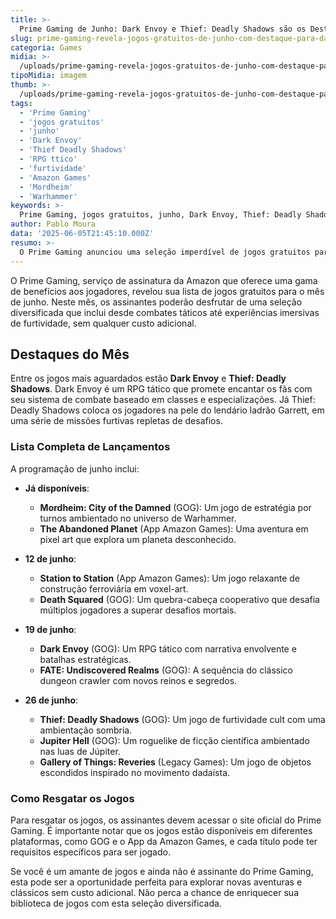 ```yaml
---
title: >-
  Prime Gaming de Junho: Dark Envoy e Thief: Deadly Shadows são os Destaques dos Jogos Gratuitos
slug: prime-gaming-revela-jogos-gratuitos-de-junho-com-destaque-para-dark-envoy-e-thief-deadly-shadows
categoria: Games
midia: >-
  /uploads/prime-gaming-revela-jogos-gratuitos-de-junho-com-destaque-para-dark-envoy-e-thief-deadly-shadows-thumb.webp
tipoMidia: imagem
thumb: >-
  /uploads/prime-gaming-revela-jogos-gratuitos-de-junho-com-destaque-para-dark-envoy-e-thief-deadly-shadows-thumb.webp
tags:
  - 'Prime Gaming'
  - 'jogos gratuitos'
  - 'junho'
  - 'Dark Envoy'
  - 'Thief Deadly Shadows'
  - 'RPG ttico'
  - 'furtividade'
  - 'Amazon Games'
  - 'Mordheim'
  - 'Warhammer'
keywords: >-
  Prime Gaming, jogos gratuitos, junho, Dark Envoy, Thief: Deadly Shadows, RPG tático, furtividade, Amazon Games, Mordheim, Warhammer
author: Pablo Moura
data: '2025-06-05T21:45:10.000Z'
resumo: >-
  O Prime Gaming anunciou uma seleção imperdível de jogos gratuitos para junho, com destaque para os aclamados Dark Envoy e Thief: Deadly Shadows. Os assinantes terão a oportunidade de explorar uma variedade de gêneros e estilos de jogo sem custo adicional.
---
```


O Prime Gaming, serviço de assinatura da Amazon que oferece uma gama de benefícios aos jogadores, revelou sua lista de jogos gratuitos para o mês de junho. Neste mês, os assinantes poderão desfrutar de uma seleção diversificada que inclui desde combates táticos até experiências imersivas de furtividade, sem qualquer custo adicional.

## Destaques do Mês

Entre os jogos mais aguardados estão **Dark Envoy** e **Thief: Deadly Shadows**. Dark Envoy é um RPG tático que promete encantar os fãs com seu sistema de combate baseado em classes e especializações. Já Thief: Deadly Shadows coloca os jogadores na pele do lendário ladrão Garrett, em uma série de missões furtivas repletas de desafios.

### Lista Completa de Lançamentos

A programação de junho inclui:

* **Já disponíveis**:
  * **Mordheim: City of the Damned** (GOG): Um jogo de estratégia por turnos ambientado no universo de Warhammer.
  * **The Abandoned Planet** (App Amazon Games): Uma aventura em pixel art que explora um planeta desconhecido.

* **12 de junho**:
  * **Station to Station** (App Amazon Games): Um jogo relaxante de construção ferroviária em voxel-art.
  * **Death Squared** (GOG): Um quebra-cabeça cooperativo que desafia múltiplos jogadores a superar desafios mortais.

* **19 de junho**:
  * **Dark Envoy** (GOG): Um RPG tático com narrativa envolvente e batalhas estratégicas.
  * **FATE: Undiscovered Realms** (GOG): A sequência do clássico dungeon crawler com novos reinos e segredos.

* **26 de junho**:
  * **Thief: Deadly Shadows** (GOG): Um jogo de furtividade cult com uma ambientação sombria.
  * **Jupiter Hell** (GOG): Um roguelike de ficção científica ambientado nas luas de Júpiter.
  * **Gallery of Things: Reveries** (Legacy Games): Um jogo de objetos escondidos inspirado no movimento dadaísta.

### Como Resgatar os Jogos

Para resgatar os jogos, os assinantes devem acessar o site oficial do Prime Gaming. É importante notar que os jogos estão disponíveis em diferentes plataformas, como GOG e o App da Amazon Games, e cada título pode ter requisitos específicos para ser jogado.

Se você é um amante de jogos e ainda não é assinante do Prime Gaming, esta pode ser a oportunidade perfeita para explorar novas aventuras e clássicos sem custo adicional. Não perca a chance de enriquecer sua biblioteca de jogos com esta seleção diversificada.